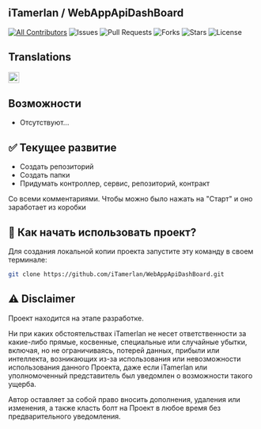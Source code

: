 ## iTamerlan / WebAppApiDashBoard

[![All Contributors](https://img.shields.io/github/contributors/iTamerlan/WebAppApiDashBoard)](#contributors-)
![Issues](https://img.shields.io/github/issues/iTamerlan/WebAppApiDashBoard)
![Pull Requests](https://img.shields.io/github/issues-pr/iTamerlan/WebAppApiDashBoard?)
![Forks](https://img.shields.io/github/forks/iTamerlan/WebAppApiDashBoard)
![Stars](https://img.shields.io/github/stars/iTamerlan/WebAppApiDashBoard)
![License](https://img.shields.io/github/license/iTamerlan/WebAppApiDashBoard)

## Translations
<kbd>[<img title="Русский" alt="Русский" src="https://gcore.jsdelivr.net/gh/hampusborgos/country-flags@main/svg/ru.svg" width="22">](https://github.com/iTamerlan/WebAppApiDashBoard)</kbd>

## Возможности

- Отсутствуют...

## ✅ Текущее развитие

- Создать репозиторий
- Создать папки
- Придумать контроллер, сервис, репозиторий, контракт

Cо всеми комментариями. Чтобы можно было нажать на "Старт" и оно заработает из коробки

##  👀  Как начать использовать проект?

Для создания локальной копии проекта запустите эту команду в своем терминале:

```bash
git clone https://github.com/iTamerlan/WebAppApiDashBoard.git
```

## ⚠️ Disclaimer

Проект находится на этапе разработке.

Ни при каких обстоятельствах iTamerlan не несет ответственности за какие-либо прямые, косвенные, специальные или случайные убытки, включая, но не ограничиваясь, потерей данных, прибыли или интеллекта, возникающих из-за использования или невозможности использования данного Проекта, даже если iTamerlan или уполномоченный представитель был уведомлен о возможности такого ущерба.

Автор оставляет за собой право вносить дополнения, удаления или изменения, а также класть болт на Проект в любое время без предварительного уведомления.
